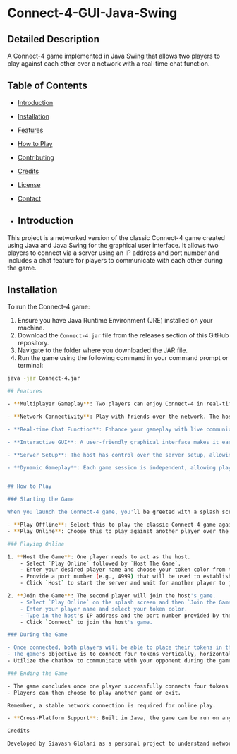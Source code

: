 # Connect-4-GUI-Java-Swing

## Detailed Description
A Connect-4 game implemented in Java Swing that allows two players to play against each other over a network with a real-time chat function.

## Table of Contents

- [Introduction](#introduction)
- [Installation](#installation)
- [Features](#features)
- [How to Play](#how-to-play)
- [Contributing](#contributing)
- [Credits](#credits)
- [License](#license)
- [Contact](#contact)

- ## Introduction

This project is a networked version of the classic Connect-4 game created using Java and Java Swing for the graphical user interface. It allows two players to connect via a server using an IP address and port number and includes a chat feature for players to communicate with each other during the game.

## Installation

To run the Connect-4 game:

1. Ensure you have Java Runtime Environment (JRE) installed on your machine.
2. Download the `Connect-4.jar` file from the releases section of this GitHub repository.
3. Navigate to the folder where you downloaded the JAR file.
4. Run the game using the following command in your command prompt or terminal:

```bash
java -jar Connect-4.jar

## Features

- **Multiplayer Gameplay**: Two players can enjoy Connect-4 in real-time. The game supports a client-server model where one player sets up the game as the host and the other connects as the client.

- **Network Connectivity**: Play with friends over the network. The host can set up a server by providing an IP address and a port number, and the client can join by entering the host's IP and the agreed port number.

- **Real-time Chat Function**: Enhance your gameplay with live communication. The integrated chat feature allows players to send messages back and forth while playing, adding a social element to the classic game.

- **Interactive GUI**: A user-friendly graphical interface makes it easy to play the game with simple mouse controls. The game board and chat are displayed within the same window for ease of use.

- **Server Setup**: The host has control over the server setup, allowing for customization of game settings before starting.

- **Dynamic Gameplay**: Each game session is independent, allowing players to connect and start new games as they wish without affecting previous game results.


## How to Play

### Starting the Game

When you launch the Connect-4 game, you'll be greeted with a splash screen offering two options:

- **Play Offline**: Select this to play the classic Connect-4 game against a computer or a second player on the same computer.
- **Play Online**: Choose this to play against another player over the network.

### Playing Online

1. **Host the Game**: One player needs to act as the host.
    - Select `Play Online` followed by `Host The Game`.
    - Enter your desired player name and choose your token color from the dropdown menu.
    - Provide a port number (e.g., 4999) that will be used to establish the network connection.
    - Click `Host` to start the server and wait for another player to join.

2. **Join the Game**: The second player will join the host's game.
    - Select `Play Online` on the splash screen and then `Join the Game`.
    - Enter your player name and select your token color.
    - Type in the host's IP address and the port number provided by the host.
    - Click `Connect` to join the host's game.

### During the Game

- Once connected, both players will be able to place their tokens in the columns on their turn.
- The game's objective is to connect four tokens vertically, horizontally, or diagonally before your opponent does.
- Utilize the chatbox to communicate with your opponent during the game.

### Ending the Game

- The game concludes once one player successfully connects four tokens or all spaces are filled, resulting in a draw.
- Players can then choose to play another game or exit.

Remember, a stable network connection is required for online play.

- **Cross-Platform Support**: Built in Java, the game can be run on any platform that supports Java, including Windows, macOS, and Linux.

Credits

Developed by Siavash Glolani as a personal project to understand networking and GUI development in Java.
